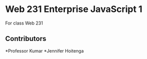 # Web 231 Enterprise JavaScript 1
For class Web 231

## Contributors
*Professor Kumar
*Jennifer Hoitenga